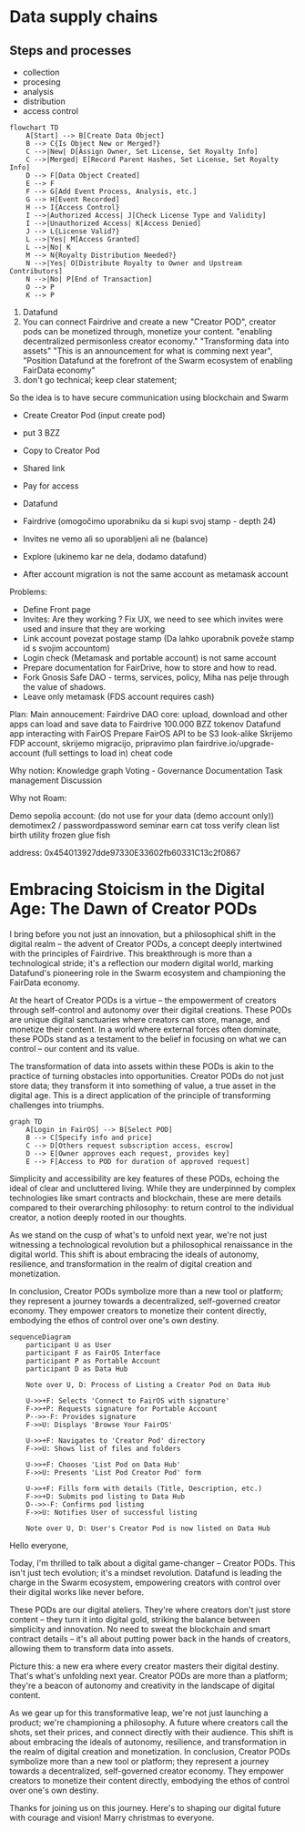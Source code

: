 # Data supply chains 

## Steps and processes
- collection
- procesing 
- analysis
- distribution 
- access control

```mermaid
flowchart TD
    A[Start] --> B[Create Data Object]
    B --> C{Is Object New or Merged?}
    C -->|New| D[Assign Owner, Set License, Set Royalty Info]
    C -->|Merged| E[Record Parent Hashes, Set License, Set Royalty Info]
    D --> F[Data Object Created]
    E --> F
    F --> G[Add Event Process, Analysis, etc.]
    G --> H[Event Recorded]
    H --> I{Access Control}
    I -->|Authorized Access| J[Check License Type and Validity]
    I -->|Unauthorized Access| K[Access Denied]
    J --> L{License Valid?}
    L -->|Yes| M[Access Granted]
    L -->|No| K
    M --> N{Royalty Distribution Needed?}
    N -->|Yes| O[Distribute Royalty to Owner and Upstream Contributors]
    N -->|No| P[End of Transaction]
    O --> P
    K --> P
```



1. Datafund 
2. You can connect Fairdrive and create a new "Creator POD", creator pods can be monetized through, monetize your content. 
"enabling decentralized permisonless creator economy." 
"Transforming data into assets" 
"This is an announcement for what is comming next year",
"Position Datafund at the forefront of the Swarm ecosystem of enabling FairData economy"  
3. don't go technical; keep clear statement; 


So the idea is to have secure communication using blockchain and Swarm

- Create Creator Pod (input create pod)
- put 3 BZZ 
- Copy to Creator Pod 
- Shared link
- Pay for access

- Datafund
- Fairdrive (omogočimo uporabniku da si kupi svoj stamp - depth 24)
- Invites ne vemo ali so uporabljeni ali ne (balance)
- Explore (ukinemo kar ne dela, dodamo datafund) 
- After account migration is not the same account as metamask account 

Problems: 
- Define Front page 
- Invites: Are they working ? Fix UX, we need to see which invites were used and insure that they are working
- Link account povezat postage stamp (Da lahko uporabnik poveže stamp id s svojim accountom)
- Login check (Metamask and portable account) is not same account 
- Prepare documentation for FairDrive, how to store and how to read.  
- Fork Gnosis Safe DAO - terms, services, policy, Miha nas pelje through the value of shadows. 
- Leave only metamask (FDS account requires cash)

Plan:
 Main annoucement: Fairdrive DAO
      core: upload, download and other apps can load and save data to Fairdrive
            100.000 BZZ tokenov
 Datafund app interacting with FairOS 
 Prepare FairOS API to be S3 look-alike 
 Skrijemo FDP account, skrijemo migracijo, pripravimo plan
 fairdrive.io/upgrade-account (full settings to load in) cheat code 

Why notion: 
 Knowledge graph 
 Voting - Governance 
 Documentation
 Task management 
 Discussion 

Why not Roam:

Demo sepolia account: (do not use for your data (demo account only))
demotimex2 / passwordpassword
seminar
earn
cat
toss
verify
clean
list
birth
utility
frozen
glue
fish

address: 0x454013927dde97330E33602fb60331C13c2f0867


# Embracing Stoicism in the Digital Age: The Dawn of Creator PODs

I bring before you not just an innovation, but a philosophical shift in the digital realm – the advent of Creator PODs, a concept deeply intertwined with the principles of Fairdrive. This breakthrough is more than a technological stride; it's a reflection our modern digital world, marking Datafund's pioneering role in the Swarm ecosystem and championing the FairData economy.

At the heart of Creator PODs is a virtue – the empowerment of creators through self-control and autonomy over their digital creations. These PODs are unique digital sanctuaries where creators can store, manage, and monetize their content. In a world where external forces often dominate, these PODs stand as a testament to the belief in focusing on what we can control – our content and its value.

The transformation of data into assets within these PODs is akin to the practice of turning obstacles into opportunities. Creator PODs do not just store data; they transform it into something of value, a true asset in the digital age. This is a direct application of the principle of transforming challenges into triumphs.

```mermaid
graph TD
    A[Login in FairOS] --> B[Select POD]
    B --> C[Specify info and price]
    C --> D[Others request subscription access, escrow]
    D --> E[Owner approves each request, provides key]
    E --> F[Access to POD for duration of approved request]
```

Simplicity and accessibility are key features of these PODs, echoing the ideal of clear and uncluttered living. While they are underpinned by complex technologies like smart contracts and blockchain, these are mere details compared to their overarching philosophy: to return control to the individual creator, a notion deeply rooted in our thoughts.

As we stand on the cusp of what's to unfold next year, we're not just witnessing a technological revolution but a philosophical renaissance in the digital world. This shift is about embracing the ideals of autonomy, resilience, and transformation in the realm of digital creation and monetization.

In conclusion, Creator PODs symbolize more than a new tool or platform; they represent a journey towards a decentralized, self-governed creator economy. They empower creators to monetize their content directly, embodying the ethos of control over one's own destiny.



```mermaid
sequenceDiagram
    participant U as User
    participant F as FairOS Interface
    participant P as Portable Account
    participant D as Data Hub

    Note over U, D: Process of Listing a Creator Pod on Data Hub

    U->>+F: Selects 'Connect to FairOS with signature'
    F->>+P: Requests signature for Portable Account
    P-->>-F: Provides signature
    F->>U: Displays 'Browse Your FairOS'

    U->>+F: Navigates to 'Creator Pod' directory
    F->>U: Shows list of files and folders

    U->>+F: Chooses 'List Pod on Data Hub'
    F->>U: Presents 'List Pod Creator Pod' form

    U->>+F: Fills form with details (Title, Description, etc.)
    F->>+D: Submits pod listing to Data Hub
    D-->>-F: Confirms pod listing
    F->>U: Notifies User of successful listing

    Note over U, D: User's Creator Pod is now listed on Data Hub
```



Hello everyone,

Today, I'm thrilled to talk about a digital game-changer – Creator PODs.
This isn't just tech evolution; it's a mindset revolution. Datafund is leading the charge in the Swarm ecosystem, empowering creators with control over their digital works like never before. 

These PODs are our digital ateliers. They're where creators don't just store content – they turn it into digital gold, striking the balance between simplicity and innovation. No need to sweat the blockchain and smart contract details – it's all about putting power back in the hands of creators, allowing them to transform data into assets. 

Picture this: a new era where every creator masters their digital destiny. That's what's unfolding next year. Creator PODs are more than a platform; they're a beacon of autonomy and creativity in the landscape of digital content.

As we gear up for this transformative leap, we're not just launching a product; we're championing a philosophy. A future where creators call the shots, set their prices, and connect directly with their audience. This shift is about embracing the ideals of autonomy, resilience, and transformation in the realm of digital creation and monetization. 
In conclusion, Creator PODs symbolize more than a new tool or platform; they represent a journey towards a decentralized, self-governed creator economy. They empower creators to monetize their content directly, embodying the ethos of control over one's own destiny.

Thanks for joining us on this journey. Here's to shaping our digital future with courage and vision!
Marry christmas to everyone. 

